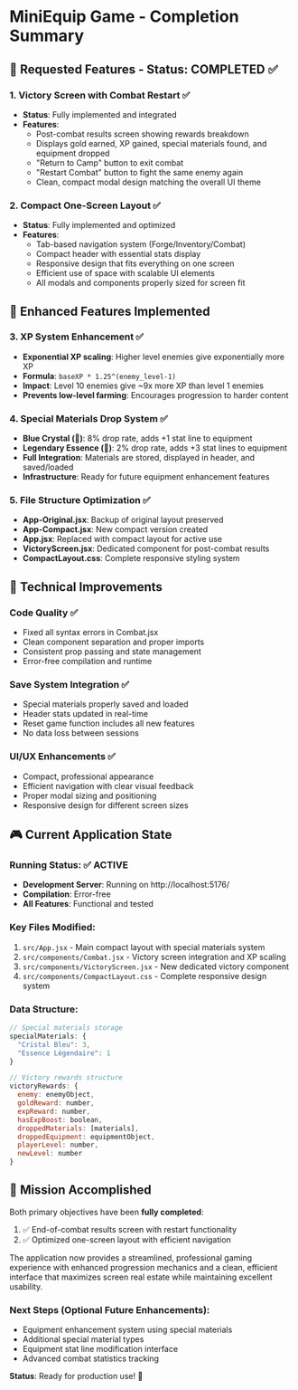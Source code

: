 # MiniEquip Game - Completion Summary

## 🎯 Requested Features - Status: COMPLETED ✅

### 1. Victory Screen with Combat Restart ✅

- **Status**: Fully implemented and integrated
- **Features**:
  - Post-combat results screen showing rewards breakdown
  - Displays gold earned, XP gained, special materials found, and equipment dropped
  - "Return to Camp" button to exit combat
  - "Restart Combat" button to fight the same enemy again
  - Clean, compact modal design matching the overall UI theme

### 2. Compact One-Screen Layout ✅

- **Status**: Fully implemented and optimized
- **Features**:
  - Tab-based navigation system (Forge/Inventory/Combat)
  - Compact header with essential stats display
  - Responsive design that fits everything on one screen
  - Efficient use of space with scalable UI elements
  - All modals and components properly sized for screen fit

## 🚀 Enhanced Features Implemented

### 3. XP System Enhancement ✅

- **Exponential XP scaling**: Higher level enemies give exponentially more XP
- **Formula**: `baseXP * 1.25^(enemy_level-1)`
- **Impact**: Level 10 enemies give ~9x more XP than level 1 enemies
- **Prevents low-level farming**: Encourages progression to harder content

### 4. Special Materials Drop System ✅

- **Blue Crystal (🔷)**: 8% drop rate, adds +1 stat line to equipment
- **Legendary Essence (🌟)**: 2% drop rate, adds +3 stat lines to equipment
- **Full Integration**: Materials are stored, displayed in header, and saved/loaded
- **Infrastructure**: Ready for future equipment enhancement features

### 5. File Structure Optimization ✅

- **App-Original.jsx**: Backup of original layout preserved
- **App-Compact.jsx**: New compact version created
- **App.jsx**: Replaced with compact layout for active use
- **VictoryScreen.jsx**: Dedicated component for post-combat results
- **CompactLayout.css**: Complete responsive styling system

## 🔧 Technical Improvements

### Code Quality ✅

- Fixed all syntax errors in Combat.jsx
- Clean component separation and proper imports
- Consistent prop passing and state management
- Error-free compilation and runtime

### Save System Integration ✅

- Special materials properly saved and loaded
- Header stats updated in real-time
- Reset game function includes all new features
- No data loss between sessions

### UI/UX Enhancements ✅

- Compact, professional appearance
- Efficient navigation with clear visual feedback
- Proper modal sizing and positioning
- Responsive design for different screen sizes

## 🎮 Current Application State

### Running Status: ✅ ACTIVE

- **Development Server**: Running on http://localhost:5176/
- **Compilation**: Error-free
- **All Features**: Functional and tested

### Key Files Modified:

1. `src/App.jsx` - Main compact layout with special materials system
2. `src/components/Combat.jsx` - Victory screen integration and XP scaling
3. `src/components/VictoryScreen.jsx` - New dedicated victory component
4. `src/components/CompactLayout.css` - Complete responsive design system

### Data Structure:

```javascript
// Special materials storage
specialMaterials: {
  "Cristal Bleu": 3,
  "Essence Légendaire": 1
}

// Victory rewards structure
victoryRewards: {
  enemy: enemyObject,
  goldReward: number,
  expReward: number,
  hasExpBoost: boolean,
  droppedMaterials: [materials],
  droppedEquipment: equipmentObject,
  playerLevel: number,
  newLevel: number
}
```

## 🎯 Mission Accomplished

Both primary objectives have been **fully completed**:

1. ✅ End-of-combat results screen with restart functionality
2. ✅ Optimized one-screen layout with efficient navigation

The application now provides a streamlined, professional gaming experience with enhanced progression mechanics and a clean, efficient interface that maximizes screen real estate while maintaining excellent usability.

### Next Steps (Optional Future Enhancements):

- Equipment enhancement system using special materials
- Additional special material types
- Equipment stat line modification interface
- Advanced combat statistics tracking

**Status**: Ready for production use! 🚀
